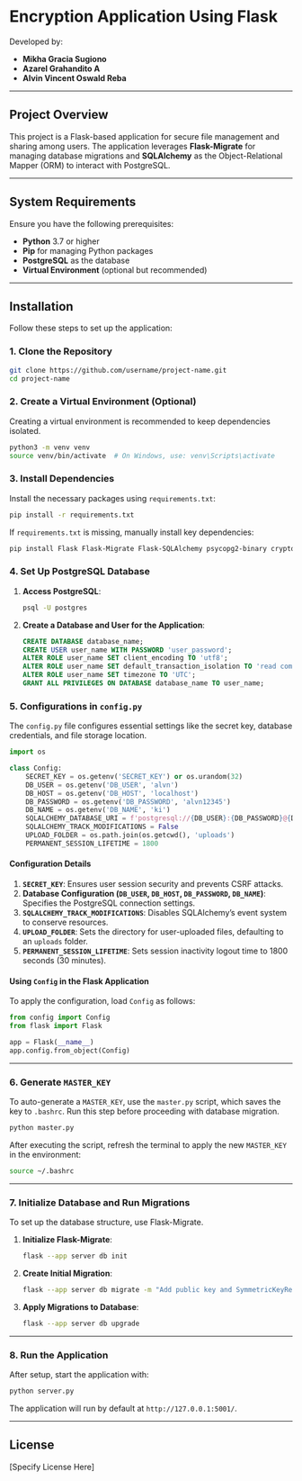 # Encryption Application Using Flask

Developed by:
- **Mikha Gracia Sugiono**
- **Azarel Grahandito A**
- **Alvin Vincent Oswald Reba**

---

## Project Overview

This project is a Flask-based application for secure file management and sharing among users. The application leverages **Flask-Migrate** for managing database migrations and **SQLAlchemy** as the Object-Relational Mapper (ORM) to interact with PostgreSQL.

---

## System Requirements

Ensure you have the following prerequisites:
- **Python** 3.7 or higher
- **Pip** for managing Python packages
- **PostgreSQL** as the database
- **Virtual Environment** (optional but recommended)

---

## Installation

Follow these steps to set up the application:

### 1. Clone the Repository
```bash
git clone https://github.com/username/project-name.git
cd project-name
```

### 2. Create a Virtual Environment (Optional)
Creating a virtual environment is recommended to keep dependencies isolated.

```bash
python3 -m venv venv
source venv/bin/activate  # On Windows, use: venv\Scripts\activate
```

### 3. Install Dependencies
Install the necessary packages using `requirements.txt`:

```bash
pip install -r requirements.txt
```

If `requirements.txt` is missing, manually install key dependencies:

```bash
pip install Flask Flask-Migrate Flask-SQLAlchemy psycopg2-binary cryptography python-dotenv
```

### 4. Set Up PostgreSQL Database

1. **Access PostgreSQL**:
   ```bash
   psql -U postgres
   ```

2. **Create a Database and User for the Application**:
   ```sql
   CREATE DATABASE database_name;
   CREATE USER user_name WITH PASSWORD 'user_password';
   ALTER ROLE user_name SET client_encoding TO 'utf8';
   ALTER ROLE user_name SET default_transaction_isolation TO 'read committed';
   ALTER ROLE user_name SET timezone TO 'UTC';
   GRANT ALL PRIVILEGES ON DATABASE database_name TO user_name;
   ```

### 5. Configurations in `config.py`

The `config.py` file configures essential settings like the secret key, database credentials, and file storage location.

```python
import os

class Config:
    SECRET_KEY = os.getenv('SECRET_KEY') or os.urandom(32)
    DB_USER = os.getenv('DB_USER', 'alvn')
    DB_HOST = os.getenv('DB_HOST', 'localhost')
    DB_PASSWORD = os.getenv('DB_PASSWORD', 'alvn12345')
    DB_NAME = os.getenv('DB_NAME', 'ki')
    SQLALCHEMY_DATABASE_URI = f'postgresql://{DB_USER}:{DB_PASSWORD}@{DB_HOST}/{DB_NAME}'
    SQLALCHEMY_TRACK_MODIFICATIONS = False
    UPLOAD_FOLDER = os.path.join(os.getcwd(), 'uploads')
    PERMANENT_SESSION_LIFETIME = 1800
```

#### Configuration Details

1. **`SECRET_KEY`**: Ensures user session security and prevents CSRF attacks.
2. **Database Configuration (`DB_USER`, `DB_HOST`, `DB_PASSWORD`, `DB_NAME`)**: Specifies the PostgreSQL connection settings.
3. **`SQLALCHEMY_TRACK_MODIFICATIONS`**: Disables SQLAlchemy’s event system to conserve resources.
4. **`UPLOAD_FOLDER`**: Sets the directory for user-uploaded files, defaulting to an `uploads` folder.
5. **`PERMANENT_SESSION_LIFETIME`**: Sets session inactivity logout time to 1800 seconds (30 minutes).

#### Using `Config` in the Flask Application

To apply the configuration, load `Config` as follows:

```python
from config import Config
from flask import Flask

app = Flask(__name__)
app.config.from_object(Config)
```

---

### 6. Generate `MASTER_KEY`

To auto-generate a `MASTER_KEY`, use the `master.py` script, which saves the key to `.bashrc`. Run this step before proceeding with database migration.

```bash
python master.py
```

After executing the script, refresh the terminal to apply the new `MASTER_KEY` in the environment:

```bash
source ~/.bashrc
```

---

### 7. Initialize Database and Run Migrations

To set up the database structure, use Flask-Migrate.

1. **Initialize Flask-Migrate**:
   ```bash
   flask --app server db init
   ```

2. **Create Initial Migration**:
   ```bash
   flask --app server db migrate -m "Add public key and SymmetricKeyRequest models"
   ```

3. **Apply Migrations to Database**:
   ```bash
   flask --app server db upgrade
   ```

---

### 8. Run the Application

After setup, start the application with:

```bash
python server.py
```

The application will run by default at `http://127.0.0.1:5001/`.

---

## License

[Specify License Here]
